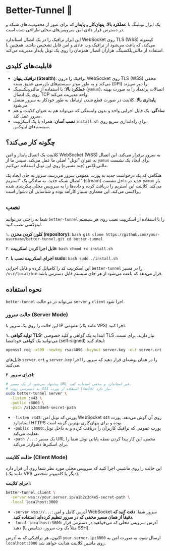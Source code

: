 # Better-Tunnel 🚀

یک ابزار تونلینگ با **عملکرد بالا**، **پنهان‌کار** و **پایدار** که برای عبور از محدودیت‌های شبکه و در دسترس قرار دادن امن سرویس‌های محلی طراحی شده است.

این ابزار ترافیک را در یک اتصال استاندارد WebSocket روی TLS (WSS) کپسوله می‌کند، که باعث می‌شود از ترافیک وب عادی و امن قابل تشخیص نباشد. همچنین با استفاده از مالتی‌پلکسینگ، هزاران اتصال همزمان را روی یک تونل پایدار مدیریت می‌کند.

## قابلیت‌های کلیدی

-   **ترافیک پنهان (Stealth)**: ترافیک را درون WebSocket روی TLS (WSS) مخفی می‌کند و به طور موثر سیستم‌های بازرسی عمیق بسته (DPI) را دور می‌زند.
-   **عملکرد بالا**: با استفاده از مالتی‌پلکسینگ (`yamux`)، اتصالات پرتعداد را به صورت بهینه روی یک اتصال TCP واحد مدیریت می‌کند.
-   **پایداری بالا**: کلاینت در صورت قطع شدن ارتباط، به طور خودکار به سرور متصل می‌شود.
-   **سادگی**: یک فایل اجرایی واحد و بدون وابستگی که می‌تواند هم به عنوان کلاینت و هم سرور عمل کند.
-   **نصب آسان**: همراه با یک اسکریپت `install.sh` برای راه‌اندازی سریع روی سیستم‌های لینوکس.

## چگونه کار می‌کند؟

کلاینت یک اتصال پایدار و امن WebSocket (WSS) به سرور برقرار می‌کند. این اتصال به عنوان "تونل" اصلی ما عمل می‌کند. سپس ما از `yamux` برای ایجاد یک نشست مالتی‌پلکس (چند مسیره) روی این تونل استفاده می‌کنیم.

هنگامی که یک درخواست جدید به پورت عمومی سرور می‌رسد، سرور به جای ایجاد یک اتصال شبکه جدید، به سادگی یک "استریم" (stream) جدید در داخل نشست `yamux` باز می‌کند. کلاینت این استریم را دریافت کرده و داده‌ها را به سرویس محلی پیکربندی شده پراکسی می‌کند. این معماری بسیار کارآمد بوده و شناسایی آن دشوار است.

## نصب

شما به راحتی می‌توانید `better-tunnel` را با استفاده از اسکریپت نصب روی هر سیستم لینوکسی نصب کنید.

۱. **کلون کردن مخزن (repository):**
    ```bash
    git clone https://github.com/your-username/better-tunnel.git
    cd better-tunnel
    ```

۲. **قابل اجرا کردن اسکریپت:**
    ```bash
    chmod +x install.sh
    ```

۳. **اجرای اسکریپت نصب با sudo:**
    ```bash
    sudo ./install.sh
    ```

این اسکریپت کد را کامپایل کرده و فایل اجرایی `better-tunnel` را در مسیر `/usr/local/bin` قرار می‌دهد که باعث می‌شود از هر جای سیستم قابل دسترس باشد.

## نحوه استفاده

`better-tunnel` می‌تواند در دو حالت `server` و `client` اجرا شود.

### حالت سرور (Server Mode)

این حالت را روی یک سرور با IP عمومی (مانند یک VPS) اجرا کنید.

**۱. تولید گواهی TLS:**
ابتدا به یک گواهی و کلید خصوصی TLS نیاز دارید. برای تست، می‌توانید یک گواهی خودامضا (self-signed) ایجاد کنید:
```bash
openssl req -x509 -newkey rsa:4096 -keyout server.key -out server.crt -sha256 -days 3650 -nodes -subj "/CN=your.server.ip"
```
فایل‌های `server.crt` و `server.key` را در همان پوشه‌ای قرار دهید که سرور را اجرا می‌کنید.

**۲. اجرای سرور:**
```bash
# پیشنهاد می‌شود از یک مسیر URL غیر استاندارد و مخفی استفاده کنید.
# استفاده از پورت 443 به دسترسی روت (sudo) نیاز دارد.
sudo better-tunnel server \
  -listen :443 \
  -public :8000 \
  -path /a1b2c3d4e5-secret-path
```
-   `-listen :443`: پورتی که تونل امن WebSocket روی آن گوش می‌دهد. پورت `443` استاندارد HTTPS بوده و برای پنهان‌کاری بهترین گزینه است.
-   `-public :8000`: پورت عمومی که ترافیک کاربران را دریافت کرده و به داخل تونل هدایت می‌کند.
-   `-path /...`: یک مسیر URL مخفی. این کار پیدا کردن نقطه پایانی تونل شما را برای اسکنرها دشوارتر می‌کند.

### حالت کلاینت (Client Mode)

این حالت را روی ماشینی اجرا کنید که سرویس محلی مورد نظر شما روی آن قرار دارد (مانند یک VPS دیگر یا کامپیوتر شخصی).

**اجرای کلاینت:**
```bash
better-tunnel client \
  -server wss://your.server.ip/a1b2c3d4e5-secret-path \
  -local localhost:3000
```
-   `-server wss://...`: آدرس کامل و امن WebSocket سرور شما. **دقت کنید که دقیقاً از همان مسیر مخفی که در سرور تنظیم کرده‌اید استفاده کنید.**
-   `-local localhost:3000`: آدرس سرویس محلی که می‌خواهید در دسترس قرار دهید (مثلاً یک وب سرور، دیتابیس یا SSH).

اکنون، هر ترافیکی که به آدرس `your.server.ip:8000` ارسال شود، به صورت امن به `localhost:3000` روی ماشین کلاینت هدایت خواهد شد.
